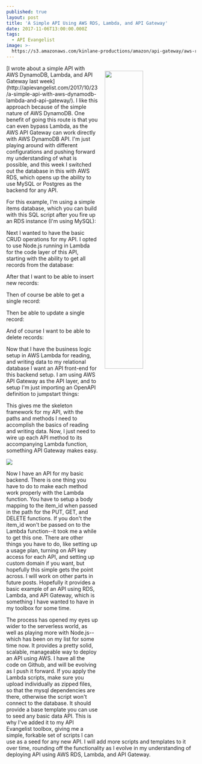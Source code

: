 ```yaml
---
published: true
layout: post
title: 'A Simple API Using AWS RDS, Lambda, and API Gateway'
date: 2017-11-06T13:00:00.000Z
tags:
  - API Evangelist
image: >-
  https://s3.amazonaws.com/kinlane-productions/amazon/api-gateway/aws-rds-lambda-api-gateway.jpg
---
```

<p><img src="https://s3.amazonaws.com/kinlane-productions/amazon/api-gateway/aws-rds-lambda-api-gateway.jpg" align="right" width="45%" style="padding: 15px;" /></p>[I wrote about a simple API with AWS DynamoDB, Lambda, and API Gateway last week](http://apievangelist.com/2017/10/23/a-simple-api-with-aws-dynamodb-lambda-and-api-gateway/). I like this approach because of the simple nature of AWS DynamoDB. One benefit of going this route is that you can even bypass Lambda, as the AWS API Gateway can work directly with AWS DynamoDB API. I'm just playing around with different configurations and pushing forward my understanding of what is possible, and this week I switched out the database in this with AWS RDS, which opens up the ability to use MySQL or Postgres as the backend for any API.

For this example, I'm using a simple items database, which you can build with this SQL script after you fire up an RDS instance (I'm using MySQL):

<script src="https://gist.github.com/kinlane/f428a30c1a6a59718657cafd8e52f615.js"></script>

Next I wanted to have the basic CRUD operations for my API. I opted to use Node.js running in Lambda for the code layer of this API, starting with the ability to get all records from the database:

<script src="https://gist.github.com/kinlane/4afdde612d31d50b0fed2658ba73df29.js"></script>

After that I want to be able to insert new records:

<script src="https://gist.github.com/kinlane/36eb527dbd5e843f9f3a3c954302245c.js"></script>

Then of course be able to get a single record:

<script src="https://gist.github.com/kinlane/f1fc319aefa7dbde63b2f914f998d7e6.js"></script>

Then be able to update a single record:

<script src="https://gist.github.com/kinlane/17dd4cfb0c1bef1fefc132a5b4d20c7d.js"></script>

And of course I want to be able to delete records:

<script src="https://gist.github.com/kinlane/80b6d50b16097be5b5ae91b183c041b7.js"></script>

Now that I have the business logic setup in AWS Lambda for reading, and writing data to my relational database I want an API front-end for this backend setup. I am using AWS API Gateway as the API layer, and to setup I'm just importing an OpenAPI definition to jumpstart things:

<script src="https://gist.github.com/kinlane/73bda5467abe7428e9de93e47e774849.js"></script>

This gives me the skeleton framework for my API, with the paths and methods I need to accomplish the basics of reading and writing data. Now, I just need to wire up each API method to its accompanying Lambda function, something API Gateway makes easy.

<p><img src="https://s3.amazonaws.com/kinlane-productions/amazon/api-gateway/aws-api-gateway-lambda.png" /></p>

Now I have an API for my basic backend. There is one thing you have to do to make each method work properly with the Lambda function. You have to setup a body mapping to the item_id when passed in the path for the PUT, GET, and DELETE functions. If you don't the item_id won't be passed on to the Lambda function--it took me a while to get this one. There are other things you have to do, like setting up a usage plan, turning on API key access for each API, and setting up custom domain if you want, but hopefully this simple gets the point across. I will work on other parts in future posts. Hopefully it provides a basic example of an API using RDS, Lambda, and API Gateway, which is something I have wanted to have in my toolbox for some time.

The process has opened my eyes up wider to the serverless world, as well as playing more with Node.js--which has been on my list for some time now. It provides a pretty solid, scalable, manageable way to deploy an API using AWS. I have all the code on Github, and will be evolving as I push it forward. If you apply the Lambda scripts, make sure you upload individually as zipped files, so that the mysql dependencies are there, otherwise the script won't connect to the database. It should provide a base template you can use to seed any basic data API. This is why I've added it to my API Evangelist toolbox, giving me a simple, forkable set of scripts I can use as a seed for any new API. I will add more scripts and templates to it over time, rounding off the functionality as I evolve in my understanding of deploying API using AWS RDS, Lambda, and API Gateway.
